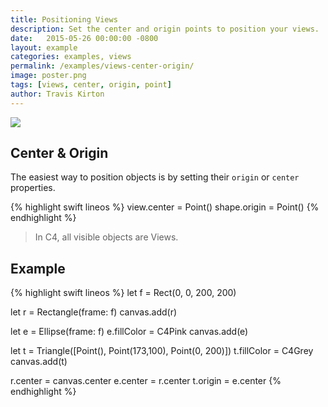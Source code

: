 ```yaml
---
title: Positioning Views
description: Set the center and origin points to position your views.
date:   2015-05-26 00:00:00 -0800
layout: example
categories: examples, views
permalink: /examples/views-center-origin/
image: poster.png
tags: [views, center, origin, point]
author: Travis Kirton
---
```

![](center-origin.png)

## Center & Origin
The easiest way to position objects is by setting their `origin` or `center` properties.

{% highlight swift lineos %}
view.center = Point()
shape.origin = Point()
{% endhighlight %}

> In C4, all visible objects are Views.

## Example
{% highlight swift lineos %}
let f = Rect(0, 0, 200, 200)

let r = Rectangle(frame: f)
canvas.add(r)

let e = Ellipse(frame: f)
e.fillColor = C4Pink
canvas.add(e)

let t = Triangle([Point(), Point(173,100), Point(0, 200)])
t.fillColor = C4Grey
canvas.add(t)

r.center = canvas.center
e.center = r.center
t.origin = e.center
{% endhighlight %}
